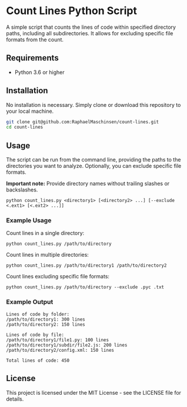 # Count Lines Python Script

A simple script that counts the lines of code within specified directory paths, including all subdirectories. It allows for excluding specific file formats from the count.

## Requirements
- Python 3.6 or higher

## Installation
No installation is necessary. Simply clone or download this repository to your local machine.

```bash
git clone git@github.com:RaphaelMaschinsen/count-lines.git
cd count-lines
```

## Usage
The script can be run from the command line, providing the paths to the directories you want to analyze. Optionally, you can exclude specific file formats.

**Important note:** Provide directory names without trailing slashes or backslashes.

```
python count_lines.py <directory1> [<directory2> ...] [--exclude <.ext1> [<.ext2> ...]]
```

### Example Usage
Count lines in a single directory:

```
python count_lines.py /path/to/directory
```

Count lines in multiple directories:
```
python count_lines.py /path/to/directory1 /path/to/directory2
```

Count lines excluding specific file formats:
```
python count_lines.py /path/to/directory --exclude .pyc .txt
```

### Example Output
```
Lines of code by folder:
/path/to/directory1: 300 lines
/path/to/directory2: 150 lines

Lines of code by file:
/path/to/directory1/file1.py: 100 lines
/path/to/directory1/subdir/file2.js: 200 lines
/path/to/directory2/config.xml: 150 lines

Total lines of code: 450
```

## License
This project is licensed under the MIT License - see the LICENSE file for details.
